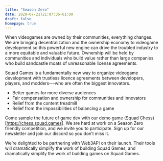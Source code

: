 ```yaml
---
title: "Season Zero"
date: 2020-07-21T21:07:36-01:00
draft: false
homepage: true
--- 
```


When videogames are owned by their communities, everything changes. We are bringing decentralization and the ownership economy to videogame development so this powerful new engine can drive the troubled industry to a more equitable and valuable future. Ownership will be held by communities and individuals who build value rather than large companies who build sandcastle moats of unreasonable license agreements.

Squad Games is a fundamentally new way to organize videogame development with trustless licence agreements between developers, players, and modders---who are often the biggest innovators.
* Better games for more diverse audiences
* Fair compensation and ownership for communities and innovators
* Relief from the content treadmill
* Relief from the impossibilities of balancing a game

Come sample the future of game dev with our demo game (Squad Chess)[https://chess.squad.games]. We are hard at work on a Season Zero friendly competition, and we invite you to participate. Sign up for our newsletter and join our discord so you don’t miss it.

We’re delighted to be partnering with Web3API on their launch. Their tools will dramatically simplify the work of building Squad Games, and dramatically simplify the work of building games on Squad Games.
